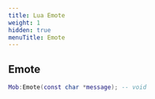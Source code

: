 ```yaml
---
title: Lua Emote
weight: 1
hidden: true
menuTitle: Emote
---
```

## Emote
```lua
Mob:Emote(const char *message); -- void
```